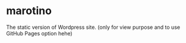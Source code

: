# marotino
The static version of Wordpress site. (only for view purpose and to use GitHub Pages option hehe)
